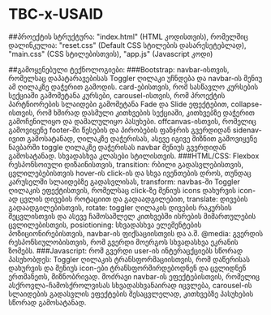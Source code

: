 # TBC-x-USAID
##პროექტის სტრუქტურა: "index.html" (HTML კოდისთვის), რომელშიც დალინკულია: "reset.css" (Default CSS სტილების დასარესეტებლად), "main.css" (CSS სტილებისთვის), "app.js" (Javascript კოდი)

##გამოყენებული ტექნოლოგიები: ###Bootstrap: navbar-ისთვის, რომელსაც დაპატარავებისას Toggler ღილაკი უჩნდება და navbar-ის მენიუ ამ ღილაკზე დაჭერით გამოდის. card-ებისთვის, რომ სასწავლო კურსების სექციაში გამომეტანა კურსები, carousel-ისთვის, რომ პროექტის პარტნიორების სლაიდები გამომეტანა Fade და Slide ეფექტებით, collapse-ისთვის, რომ ხშირად დასმული კითხვების სექციაში, კითხვებზე დაჭერით გამოჩენილიყო და დამალულიყო პასუხები. offcanvas-ისთვის, რომელიც გამოვიყენე footer-ში წესების და პირობების ფანჯრის გვერდიდან sidenav-ივით გამოსატანად, ღილაკზე დაჭერისას, ასევე იგივე მიზნით გამოვიყენე ნავბარში toggle ღილაკზე დაჭერისას navbar მენიუს გვერდიდან გამოსატანად. სხვადასხვა კლასები სტილისთვის. ###HTML/CSS: Flexbox რესპონსოიული დიზაინისთვის, transition: რბილი გადასვლებისთვის, ცვლილებებისთვის hover-ის click-ის და სხვა ივენთების დროს, თუნდაც კარუსელში სლაიდებზე გადასვლისას, transform: navbas-ში Toggler ღილაკის ეფექტისთვის, რომელსაც click-ზე მენიუს icons დახურვის icon-ად ცვლის დივების როტაციით და გადაადგილებით, translate: დივების გადაადგილებისთვის, rotate: toggler ღილაკის დივების რაკურსის შეცვლისთვის და ასევე ჩამოსაშლელ კითხვებში ისრების მიმართულების ცვლილებისთვის, posiotioning: სხვადასხვა ელემენტების პოზიციონირებისთვის, navbar-ის ფიქსაციისთვის და ა.შ. @media: გვერდის რესპონსიულობისთვის, რომ გვერდი მოერგოს სხვადასხვა ეკრანის ზომებს. ###Javascript: რომ გვერდი user-ის ინტერაცქციებს სწორად პასუხობდეს: Toggler ღილაკის ტრანსფორმაციისთვის, რომ დაწერისას დახურვის და მენიუს icon-ები ტრანსფორმირდებოდნენ და ცვლიდნენ ერთმანეთს, მიზნობრივად. მოძრავი navbar-ის ეფექტებისთვის, რომელიც ასქროვლა-ჩამოსქროლვისას სხვადასხვანაირად იცვლება, carousel-ის სლაიდების გადასვლის ეფექტების შესაცვლელად, კითხვებზე პასუხების სწორად გამოსატანად.
